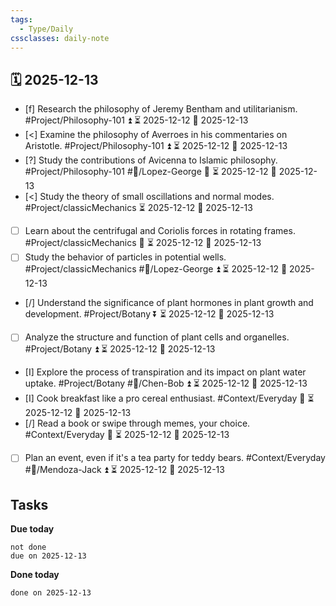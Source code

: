 ```yaml
---
tags:
  - Type/Daily
cssclasses: daily-note
---
```


## 🗓️ 2025-12-13

- [f] Research the philosophy of Jeremy Bentham and utilitarianism. #Project/Philosophy-101 ⏫ ⏳ 2025-12-12 📅 2025-12-13
- [<] Examine the philosophy of Averroes in his commentaries on Aristotle. #Project/Philosophy-101 ⏫ ⏳ 2025-12-12 📅 2025-12-13
- [?] Study the contributions of Avicenna to Islamic philosophy. #Project/Philosophy-101 #👤/Lopez-George 🔼 ⏳ 2025-12-12 📅 2025-12-13
- [<] Study the theory of small oscillations and normal modes. #Project/classicMechanics ⏳ 2025-12-12 📅 2025-12-13
- [ ] Learn about the centrifugal and Coriolis forces in rotating frames. #Project/classicMechanics 🔽 ⏳ 2025-12-12 📅 2025-12-13
- [ ] Study the behavior of particles in potential wells. #Project/classicMechanics #👤/Lopez-George ⏫ ⏳ 2025-12-12 📅 2025-12-13
- [/] Understand the significance of plant hormones in plant growth and development. #Project/Botany ⏬ ⏳ 2025-12-12 📅 2025-12-13
- [ ] Analyze the structure and function of plant cells and organelles. #Project/Botany ⏫ ⏳ 2025-12-12 📅 2025-12-13
- [I] Explore the process of transpiration and its impact on plant water uptake. #Project/Botany #👤/Chen-Bob ⏫ ⏳ 2025-12-12 📅 2025-12-13
- [I] Cook breakfast like a pro cereal enthusiast. #Context/Everyday 🔼 ⏳ 2025-12-12 📅 2025-12-13
- [/] Read a book or swipe through memes, your choice. #Context/Everyday 🔺 ⏳ 2025-12-12 📅 2025-12-13
- [ ] Plan an event, even if it's a tea party for teddy bears. #Context/Everyday #👤/Mendoza-Jack ⏫ ⏳ 2025-12-12 📅 2025-12-13

## Tasks

**Due today**

```tasks
not done
due on 2025-12-13
```

**Done today**

```tasks
done on 2025-12-13
```
            